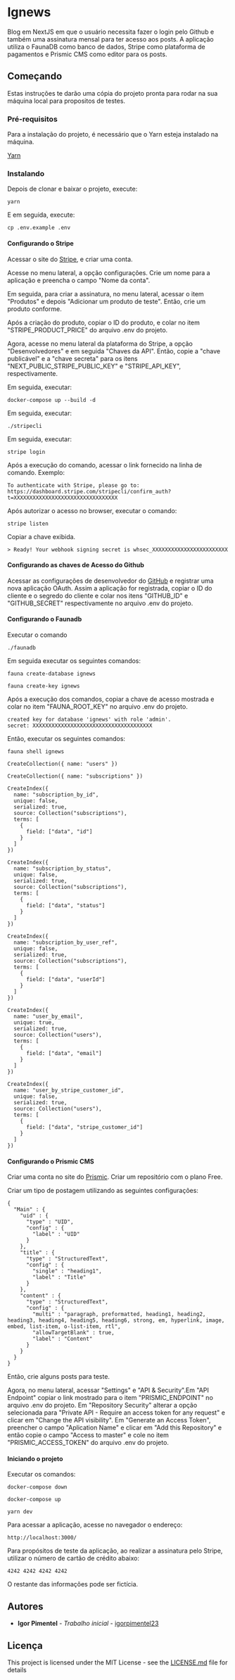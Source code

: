 # Ignews

Blog em NextJS em que o usuário necessita fazer o login pelo Github e também uma assinatura mensal para ter acesso aos posts. A aplicação utiliza o FaunaDB como banco de dados, Stripe como plataforma de pagamentos e Prismic CMS como editor para os posts.

## Começando

Estas instruções te darão uma cópia do projeto pronta para rodar na sua máquina local para propositos de testes.

### Pré-requisitos

Para a instalação do projeto, é necessário que o Yarn esteja instalado na máquina.

[Yarn](https://classic.yarnpkg.com/en/docs/install/)

### Instalando

Depois de clonar e baixar o projeto, execute:

```
yarn
```

E em seguida, execute:

```
cp .env.example .env
```

#### Configurando o Stripe

Acessar o site do [Stripe](https://stripe.com/), e criar uma conta.

Acesse no menu lateral, a opção configurações. Crie um nome para a aplicação e preencha o campo "Nome da conta".

Em seguida, para criar a assinatura, no menu lateral, acessar o item "Produtos" e depois "Adicionar um produto de teste". Então, crie um produto conforme.

Após a criação do produto, copiar o ID do produto, e colar no item "STRIPE_PRODUCT_PRICE" do arquivo .env do projeto.

Agora, acesse no menu lateral da plataforma do Stripe, a opção "Desenvolvedores" e em seguida "Chaves da API". Então, copie a "chave publicável" e a "chave secreta" para os itens "NEXT_PUBLIC_STRIPE_PUBLIC_KEY" e "STRIPE_API_KEY", respectivamente.

Em seguida, executar:

```
docker-compose up --build -d
```

Em seguida, executar:

```
./stripecli
```
Em seguida, executar:

```
stripe login
```
Após a execução do comando, acessar o link fornecido na linha de comando. Exemplo:

```
To authenticate with Stripe, please go to: https://dashboard.stripe.com/stripecli/confirm_auth?t=XXXXXXXXXXXXXXXXXXXXXXXXXXXXXXXXX
```

Após autorizar o acesso no browser, executar o comando:

```
stripe listen
```
Copiar a chave exibida.

```
> Ready! Your webhook signing secret is whsec_XXXXXXXXXXXXXXXXXXXXXXXX
```

#### Configurando as chaves de Acesso do Github

Acessar as configurações de desenvolvedor do [GitHub](https://github.com/settings/apps) e registrar uma nova aplicação OAuth. Assim a aplicação for registrada, copiar o ID do cliente e o segredo do cliente e colar nos itens "GITHUB_ID" e "GITHUB_SECRET" respectivamente no arquivo .env do projeto.

#### Configurando o Faunadb

Executar o comando

```
./faunadb
```

Em seguida executar os seguintes comandos:

```
fauna create-database ignews
```
```
fauna create-key ignews
```

Após a execução dos comandos, copiar a chave de acesso mostrada e colar no item "FAUNA_ROOT_KEY" no arquivo .env do projeto.

```
created key for database 'ignews' with role 'admin'.
secret: XXXXXXXXXXXXXXXXXXXXXXXXXXXXXXXXXXXXXX
```

Então, executar os seguintes comandos:

```
fauna shell ignews
```
```
CreateCollection({ name: "users" })
```
```
CreateCollection({ name: "subscriptions" })
```
```
CreateIndex({
  name: "subscription_by_id",
  unique: false,
  serialized: true,
  source: Collection("subscriptions"),
  terms: [
    {
      field: ["data", "id"]
    }
  ]
})
```
```
CreateIndex({
  name: "subscription_by_status",
  unique: false,
  serialized: true,
  source: Collection("subscriptions"),
  terms: [
    {
      field: ["data", "status"]
    }
  ]
})
```
```
CreateIndex({
  name: "subscription_by_user_ref",
  unique: false,
  serialized: true,
  source: Collection("subscriptions"),
  terms: [
    {
      field: ["data", "userId"]
    }
  ]
})
```
```
CreateIndex({
  name: "user_by_email",
  unique: true,
  serialized: true,
  source: Collection("users"),
  terms: [
    {
      field: ["data", "email"]
    }
  ]
})
```
```
CreateIndex({
  name: "user_by_stripe_customer_id",
  unique: false,
  serialized: true,
  source: Collection("users"),
  terms: [
    {
      field: ["data", "stripe_customer_id"]
    }
  ]
})
```

#### Configurando o Prismic CMS

Criar uma conta no site do [Prismic](https://prismic.io/).
Criar um repositório com o plano Free.

Criar um tipo de postagem utilizando as seguintes configurações:

```
{
  "Main" : {
    "uid" : {
      "type" : "UID",
      "config" : {
        "label" : "UID"
      }
    },
    "title" : {
      "type" : "StructuredText",
      "config" : {
        "single" : "heading1",
        "label" : "Title"
      }
    },
    "content" : {
      "type" : "StructuredText",
      "config" : {
        "multi" : "paragraph, preformatted, heading1, heading2, heading3, heading4, heading5, heading6, strong, em, hyperlink, image, embed, list-item, o-list-item, rtl",
        "allowTargetBlank" : true,
        "label" : "Content"
      }
    }
  }
}
```
Então, crie alguns posts para teste.

Agora, no menu lateral, acessar "Settings" e "API & Security".Em "API Endpoint" copiar o link mostrado para o item "PRISMIC_ENDPOINT" no arquivo .env do projeto. Em "Repository Security" alterar a opção selecionada para "Private API - Require an access token for any request" e clicar em  "Change the API visibility". Em "Generate an Access Token", preencher o campo "Aplication Name" e clicar em "Add this Repository" e então copie o campo "Access to master" e cole no item "PRISMIC_ACCESS_TOKEN" do arquivo .env do projeto.

#### Iniciando o projeto

Executar os comandos:

```
docker-compose down
```
```
docker-compose up
```
```
yarn dev
```

Para acessar a aplicação, acesse no navegador o endereço:

```
http://localhost:3000/
```

Para propósitos de teste da aplicação, ao realizar a assinatura pelo Stripe, utilizar o número de cartão de crédito abaixo:

```
4242 4242 4242 4242
```

O restante das informações pode ser fictícia.

## Autores

* **Igor Pimentel** - *Trabalho inicial* - [igorpimentel23](https://github.com/igorpimentel23)


## Licença

This project is licensed under the MIT License - see the [LICENSE.md](LICENSE.md) file for details
